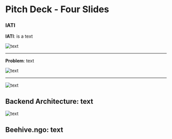 # Pitch Deck - Four Slides
### IATI
**IATI**: is a text

![text](https://github.com/BeehiveNGO/Auxiliary/blob/master/slide1c.png)

---
**Problem**: text

![text](https://github.com/BeehiveNGO/Auxiliary/blob/master/slide2c.png)

---

![text](https://github.com/BeehiveNGO/Auxiliary/blob/master/slide3c.png)

**Backend Architecture**: text
---

![text](https://github.com/BeehiveNGO/Auxiliary/blob/master/slide4c.png)

**Beehive.ngo**: text
---

